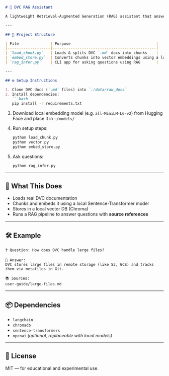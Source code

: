 ````markdown
# 🧠 DVC RAG Assistant

A lightweight Retrieval-Augmented Generation (RAG) assistant that answers questions about [DVC (Data Version Control)](https://dvc.org) using local markdown docs and language models. No internet or cloud APIs required after setup.

---

## 📁 Project Structure

| File              | Purpose                                      |
|-------------------|----------------------------------------------|
| `load_chunk.py`   | Loads & splits DVC `.md` docs into chunks    |      |
| `embed_store.py`  | Converts chunks into vector embeddings using a local model and stores in ChromaDB |
| `rag_infer.py`    | CLI app for asking questions using RAG       |

---

## ⚙️ Setup Instructions

1. Clone DVC docs (`.md` files) into `./data/raw_docs`
2. Install dependencies:
   ```bash
   pip install -r requirements.txt
````

3. Download local embedding model (e.g. `all-MiniLM-L6-v2`) from Hugging Face and place it in `~/models/`
4. Run setup steps:

   ```bash
   python load_chunk.py
   python vector.py
   python embed_store.py
   ```
5. Ask questions:

   ```bash
   python rag_infer.py
   ```

---

## 🧠 What This Does

* Loads real DVC documentation
* Chunks and embeds it using a local Sentence-Transformer model
* Stores in a local vector DB (Chroma)
* Runs a RAG pipeline to answer questions with **source references**

---

## 🛠️ Example

```text
❓ Question: How does DVC handle large files?

🧠 Answer:
DVC stores large files in remote storage (like S3, GCS) and tracks them via metafiles in Git.

📚 Sources:
user-guide/large-files.md
```

---

## 📦 Dependencies

* `langchain`
* `chromadb`
* `sentence-transformers`
* `openai` *(optional, replaceable with local models)*

---

## 📄 License

MIT — for educational and experimental use.

